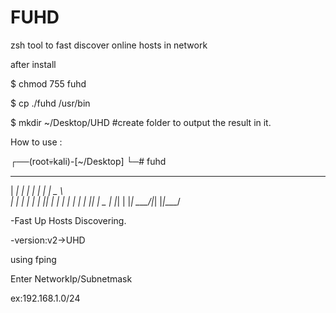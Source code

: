 # FUHD
zsh tool to fast discover online hosts in network

after install

$ chmod 755 fuhd

$ cp ./fuhd /usr/bin

$ mkdir ~/Desktop/UHD          #create folder to output the result in it.

How to use :

┌──(root💀kali)-[~/Desktop]
└─# fuhd

 _____ _   _ _   _ ____   
|  ___| | | | | | |  _ \  
| |_  | | | | |_| | | | | 
|  _| | |_| |  _  | |_| | 
|_|    \___/|_| |_|____/  
                          
-Fast Up Hosts Discovering. 

-version:v2->UHD 

using fping 

Enter NetworkIp/Subnetmask 

ex:192.168.1.0/24


